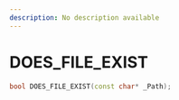 ```yaml
---
description: No description available 
---
```


# DOES_FILE_EXIST

```cpp
bool DOES_FILE_EXIST(const char* _Path);
```